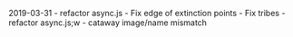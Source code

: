 2019-03-31
    <!-- - Fix edge of extinction points -->
    <!-- - Fix tribes -->
    - refactor async.js
    - Fix edge of extinction points
    - Fix tribes
    - refactor async.js;w
    - cataway image/name mismatch
